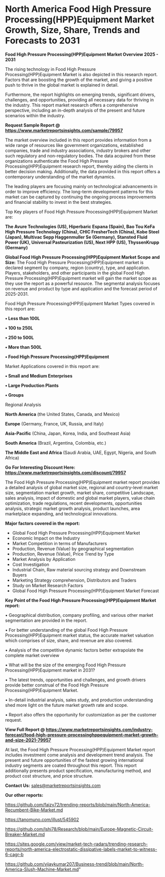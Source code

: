 # North America Food High Pressure Processing(HPP)Equipment Market Growth, Size, Share, Trends and Forecasts to 2031

<Strong> Food High Pressure Processing(HPP)Equipment Market Overview 2025 - 2031</strong>

The rising technology in Food High Pressure Processing(HPP)Equipment Market is also depicted in this research report. Factors that are boosting the growth of the market, and giving a positive push to thrive in the global market is explained in detail.

Furthermore, the report highlights on emerging trends, significant drivers, challenges, and opportunities, providing all necessary data for thriving in the industry. This report market research offers a comprehensive perspective, including an in-depth analysis of the present and future scenarios within the industry.

<strong>Request Sample Report @ <a href=https://www.marketreportsinsights.com/sample/79957>https://www.marketreportsinsights.com/sample/79957</a></strong>

The market overview included in this report provides information from a wide range of resources like government organizations, established companies, trade and industry associations, industry brokers and other such regulatory and non-regulatory bodies. The data acquired from these organizations authenticate the Food High Pressure Processing(HPP)Equipment research report, thereby aiding the clients in better decision making. Additionally, the data provided in this report offers a contemporary understanding of the market dynamics.

The leading players are focusing mainly on technological advancements in order to improve efficiency. The long-term development patterns for this market can be captured by continuing the ongoing process improvements and financial stability to invest in the best strategies.

Top Key players of Food High Pressure Processing(HPP)Equipment Market are:

<strong>The Avure Technologies (US), Hiperbaric Espana (Spain), Bao Tou KeFa High Pressure Technology (China), CHIC FresherTech (China), Kobe Steel (Japan), Multivac Sepp Haggenmuller Se (Germany), Stansted Fluid Power (UK), Universal Pasteurization (US), Next HPP (US), ThyssenKrupp (Germany)</strong>

<strong><b>Global Food High Pressure Processing(HPP)Equipment Market Scope and Size:</b></strong>
The Food High Pressure Processing(HPP)Equipment market is declared segment by company, region (country), type, and application. Players, stakeholders, and other participants in the global Food High Pressure Processing(HPP)Equipment market will gain the market scope as they use the report as a powerful resource. The segmental analysis focuses on revenue and product by type and application and the forecast period of 2025-2031.

Food High Pressure Processing(HPP)Equipment Market Types covered in this report are:

<strong>• Less than 100L

• 100 to 250L

• 250 to 500L

• More than 500L

• Food High Pressure Processing(HPP)Equipment</strong>

Market Applications covered in this report are:

<strong>• Small and Medium Enterprises

• Large Production Plants

• Groups</strong> 

Regional Analysis

<strong>North America</strong> (the United States, Canada, and Mexico)

<strong>Europe</strong> (Germany, France, UK, Russia, and Italy)

<strong>Asia-Pacific</strong> (China, Japan, Korea, India, and Southeast Asia)

<strong>South America</strong> (Brazil, Argentina, Colombia, etc.)

<strong>The Middle East and Africa</strong> (Saudi Arabia, UAE, Egypt, Nigeria, and South Africa)

<strong>Go For Interesting Discount Here: <a href=https://www.marketreportsinsights.com/discount/79957>https://www.marketreportsinsights.com/discount/79957</a></strong>

The Food High Pressure Processing(HPP)Equipment market report provides a detailed analysis of global market size, regional and country-level market size, segmentation market growth, market share, competitive Landscape, sales analysis, impact of domestic and global market players, value chain optimization, trade regulations, recent developments, opportunities analysis, strategic market growth analysis, product launches, area marketplace expanding, and technological innovations.

<strong><b>Major factors covered in the report:</b></strong>
<ul>
  <li>Global Food High Pressure Processing(HPP)Equipment Market </li>
  <li>Economic Impact on the Industry</li>
  <li>Market Competition in terms of Manufacturers</li>
  <li>Production, Revenue (Value) by geographical segmentation</li>
  <li>Production, Revenue (Value), Price Trend by Type</li>
  <li>Market Analysis by Application</li>
  <li>Cost Investigation</li>
  <li>Industrial Chain, Raw material sourcing strategy and Downstream Buyers</li>
  <li>Marketing Strategy comprehension, Distributors and Traders</li>
  <li>Study on Market Research Factors</li>
  <li>Global Food High Pressure Processing(HPP)Equipment Market Forecast</li>
</ul>

<strong><b>Key Point of the Food High Pressure Processing(HPP)Equipment Market report:</b></strong>

• Geographical distribution, company profiling, and various other market segmentation are provided in the report.

• For better understanding of the global Food High Pressure Processing(HPP)Equipment market status, the accurate market valuation which comprises of size, share, and revenue are also covered.

• Analysis of the competitive dynamic factors better extrapolate the complete market overview

• What will be the size of the emerging Food High Pressure Processing(HPP)Equipment market in 2031?

• The latest trends, opportunities and challenges, and growth drivers provide better construal of the Food High Pressure Processing(HPP)Equipment Market.

• In-detail industrial analysis, sales study, and production understanding shed more light on the future market growth rate and scope.

• Report also offers the opportunity for customization as per the customer request.

<strong><b>View Full Report @ <a href=https://www.marketreportsinsights.com/industry-forecast/food-high-pressure-processinghppequipment-market-growth-and-size-2021-79957>https://www.marketreportsinsights.com/industry-forecast/food-high-pressure-processinghppequipment-market-growth-and-size-2021-79957</a></b></strong>


At last, the Food High Pressure Processing(HPP)Equipment Market report includes investment come analysis and development trend analysis. The present and future opportunities of the fastest growing international industry segments are coated throughout this report. This report additionally presents product specification, manufacturing method, and product cost structure, and price structure.

<strong>Contact Us:</strong>
sales@marketreportsinsights.com

<strong>Our other reports:</strong>

<a href=https://github.com/faizy72/trending-reports/blob/main/North-America-Recumbent-Bike-Market.md>https://github.com/faizy72/trending-reports/blob/main/North-America-Recumbent-Bike-Market.md</a>

<a href=https://tanomuno.com/illust/545902>https://tanomuno.com/illust/545902</a>

<a href=https://github.com/Ishi78/Research/blob/main/Europe-Magnetic-Circuit-Breaker-Market.md>https://github.com/Ishi78/Research/blob/main/Europe-Magnetic-Circuit-Breaker-Market.md</a>

<a href=https://sites.google.com/view/market-tech-radars/trending-research-reports/north-america-electrostatic-dissipative-labels-market-to-witness-6-cagr-b>https://sites.google.com/view/market-tech-radars/trending-research-reports/north-america-electrostatic-dissipative-labels-market-to-witness-6-cagr-b</a>

<a href=https://github.com/vijaykumar207/Business-trend/blob/main/North-America-Slush-Machine-Market.md>https://github.com/vijaykumar207/Business-trend/blob/main/North-America-Slush-Machine-Market.md</a>"
